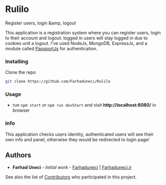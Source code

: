 # Rulilo
Register users, login &amp, logout

This application is a registration system where you can register users, login to their account and logout. logged in users will stay logged in due 
to cookies unit a logout. I've used NodeJs, MongoDB, ExpressJs, and a module called [PassportJs](http://www.passportjs.org/) for authentication.

### Installing

Clone the repo
```sh
git clone https://github.com/Farhaduneci/Rulilo
```

### Usage

- run `npm start` or `npm run devStart` and visit **http://localhost:8080/** in browser

### Info
This application checks users identity, authenticated users will see their own info and panel,
otherwise they would be redirected to login page!

## Authors

* **Farhad Uneci** - *Initial work* - [Farhaduneci](https://github.com/Farhaduneci) | [Farhaduneci.ir](https://Farhaduneci.ir)

See also the list of [Contributors](https://github.com/Farhaduneci/Useful-Codes/graphs/contributors) who participated in this project.
